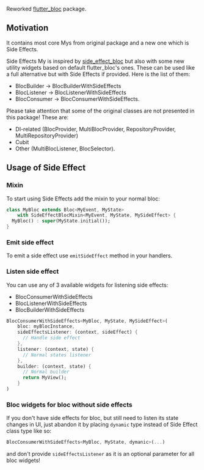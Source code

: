 Reworked [flutter_bloc](https://pub.dev/packages/flutter_bloc) package.

## Motivation

It contains most core Mys from original package and a new one which is Side Effects.

Side Effects My is inspired by [side_effect_bloc](https://pub.dev/packages/side_effect_bloc)
but also with some new utility widgets based on default flutter_bloc's ones. These can be used
like a full alternative but with Side Effects if provided. Here is the list of them: 
- BlocBuilder → BlocBuilderWithSideEffects 
- BlocListener → BlocListenerWithSideEffects 
- BlocConsumer → BlocConsumerWithSideEffects.

Please take attention that some of the original classes are not presented in this package!
These are:
- DI-related (BlocProvider, MultiBlocProvider, RepositoryProvider, MultiRepositoryProvider)
- Cubit
- Other (MultiBlocListener, BlocSelector).

## Usage of Side Effect

### Mixin

To start using Side Effects add the mixin to your normal bloc:

```dart
class MyBloc extends Bloc<MyEvent, MyState>
    with SideEffectBlocMixin<MyEvent, MyState, MySideEffect> {
  MyBloc() : super(MyState.initial());
}
```

### Emit side effect

To emit a side effect use `emitSideEffect` method in your handlers.

### Listen side effect

You can use any of 3 available widgets for listening side effects:
- BlocConsumerWithSideEffects
- BlocListenerWithSideEffects
- BlocBuilderWithSideEffects

```dart
BlocConsumerWithSideEffects<MyBloc, MyState, MySideEffect>(
    bloc: myBlocInstance,
    sideEffectsListener: (context, sideEffect) {
      // Handle side effect
    },
    listener: (context, state) {
      // Normal states listener   
    },
    builder: (context, state) {
      // Normal builder
      return MyView();
    }
)
```

### Bloc widgets for bloc without side effects

If you don't have side effects for bloc, but still need to listen its state
changes in UI, just abandon it by placing `dynamic` type instead of Side Effect
class type like so:
```dart
BlocConsumerWithSideEffects<MyBloc, MyState, dymanic>(...)
```

and don't provide `sideEffectsListener` as it is an optional parameter for all
bloc widgets!